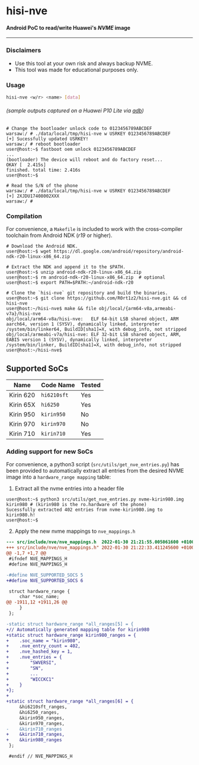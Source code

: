 # hisi-nve
#### Android PoC to read/write Huawei's *NVME* image
----

### Disclaimers
* Use this tool at your own risk and always backup NVME.
* This tool was made for educational purposes only.

### Usage
```bash
hisi-nve <w/r> <name> [data]
```
###### (sample outputs captured on a Huawei P10 Lite via [adb](https://developer.android.com/studio/command-line/adb))
```console
# Change the bootloader unlock code to 0123456789ABCDEF
warsaw:/ # ./data/local/tmp/hisi-nve w USRKEY 0123456789ABCDEF
[+] Sucessfully updated USRKEY!
warsaw:/ # reboot bootloader
user@host:~$ fastboot oem unlock 0123456789ABCDEF
...
(bootloader) The device will reboot and do factory reset...
OKAY [  2.415s]
finished. total time: 2.416s
user@host:~$

# Read the S/N of the phone
warsaw:/ # ./data/local/tmp/hisi-nve w USRKEY 0123456789ABCDEF
[+] 2XJDU17408002XXX
warsaw:/ #
```

### Compilation
For convenience, a `Makefile` is included to work with the cross-compiler toolchain from Android NDK (*r19* or higher).
```console
# Download the Android NDK.
user@host:~$ wget https://dl.google.com/android/repository/android-ndk-r20-linux-x86_64.zip

# Extract the NDK and append it to the $PATH.
user@host:~$ unzip android-ndk-r20-linux-x86_64.zip
user@host:~$ rm android-ndk-r20-linux-x86_64.zip  # optional
user@host:~$ export PATH=$PATH:~/android-ndk-r20

# Clone the `hisi-nve` git repository and build the binaries.
user@host:~$ git clone https://github.com/R0rt1z2/hisi-nve.git && cd hisi-nve
user@host:~/hisi-nve$ make && file obj/local/{arm64-v8a,armeabi-v7a}/hisi-nve
obj/local/arm64-v8a/hisi-nve:   ELF 64-bit LSB shared object, ARM aarch64, version 1 (SYSV), dynamically linked, interpreter /system/bin/linker64, BuildID[sha1]=X, with debug_info, not stripped
obj/local/armeabi-v7a/hisi-nve: ELF 32-bit LSB shared object, ARM, EABI5 version 1 (SYSV), dynamically linked, interpreter /system/bin/linker, BuildID[sha1]=X, with debug_info, not stripped
user@host:~/hisi-nve$
```

## Supported SoCs
Name | Code Name | Tested
------ | ----- | -----
Kirin 620 | `hi6210sft` | Yes
Kirin 65X | `hi6250` | Yes
Kirin 950 | `kirin950` | No
Kirin 970 | `kirin970` | No
Kirin 710 | `kirin710` | Yes

### Adding support for new SoCs
For convenience, a python3 script (`src/utils/get_nve_entries.py`) has been provided to automatically extract all entries from the desired NVME image into a `hardware_range mapping` table:

1. Extract all the nvme entries into a header file

```console
user@host:~$ python3 src/utils/get_nve_entries.py nvme-kirin980.img kirin980 # (kirin980 is the ro.hardware of the phone)
Sucessfully extracted 402 entries from nvme-kirin980.img to kirin980.h!
user@host:~$
````

2. Apply the new nvme mappings to `nve_mappings.h`
```patch
--- src/include/nve/nve_mappings.h  2022-01-30 21:21:55.005061600 +0100
+++ src/include/nve/nve_mappings.h" 2022-01-30 21:22:33.411245600 +0100
@@ -1,7 +1,7 @@
 #ifndef NVE_MAPPINGS_H
 #define NVE_MAPPINGS_H

-#define NVE_SUPPORTED_SOCS 5
+#define NVE_SUPPORTED_SOCS 6

 struct hardware_range {
     char *soc_name;
@@ -1911,12 +1911,26 @@
     }
 };

-static struct hardware_range *all_ranges[5] = {
+// Automatically generated mapping table for kirin980
+static struct hardware_range kirin980_ranges = {
+    .soc_name = "kirin980",
+    .nve_entry_count = 402,
+    .nve_hashed_key = 1,
+    .nve_entries = {
+        "SWVERSI",
+        "SN",
+        ...
+        "WICCKC1"
+    }
+};
+
+static struct hardware_range *all_ranges[6] = {
     &hi6210sft_ranges,
     &hi6250_ranges,
     &kirin950_ranges,
     &kirin970_ranges,
-    &kirin710_ranges
+    &kirin710_ranges,
+    &kirin980_ranges
 };

 #endif // NVE_MAPPINGS_H
```